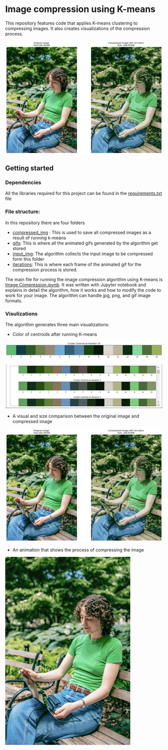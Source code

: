 # Image compression using K-means

This repository features code that applies K-means clustering to compressing images. It also creates visualizations of the compression process.

![](https://github.com/Marvin-O474/K-means-mage-commpression/blob/master/comparison.png)

## Getting started

### Dependencies

All the libraries required for this project can be found in the [requirements.txt](https://github.com/Marvin-O474/K-means-mage-commpression/blob/master/requirements.txt) file

### File structure:

In this repository there are four folders

- [compressed_img](https://github.com/Marvin-O474/K-means-mage-commpression/tree/master/compressed_img) : This is used to save all compressed images as a result of running k-means
- [gifs](https://github.com/Marvin-O474/K-means-mage-commpression/tree/master/gifs): This is where all the animated gifs generated by the algorithm get stored
- [input_img](https://github.com/Marvin-O474/K-means-mage-commpression/tree/master/input_img): The algorithm collects the input image to be compressed form this folder
- [iterations](https://github.com/Marvin-O474/K-means-mage-commpression/tree/master/iterations): This is where each frame of the animated gif for the compression process is stored.

The main file for running the image compression algorithm using K-means is [Image Compression.ipynb](https://github.com/Marvin-O474/image_compression_using_kmeans/blob/master/Image%20Compression.ipynb). It was written with Jupyter notebook and explains in detail the algorithm, how it works and how to modify the code to work for your image. The algorithm can handle jpg, png, and gif image formats.

### Visulizations

The algorithm generates three main visualizations:

- Color of centroids after running K-means

![](https://github.com/Marvin-O474/K-means-mage-commpression/blob/master/centroids.png)

![](https://github.com/Marvin-O474/K-means-mage-commpression/blob/master/centroid_2.png)

- A visual and size comparison between the original image and compressed image

![](https://github.com/Marvin-O474/K-means-mage-commpression/blob/master/comparison.png)

- An animation that shows the process of compressing the image

![](https://github.com/Marvin-O474/K-means-mage-commpression/blob/master/gifs/human_2.gif)
